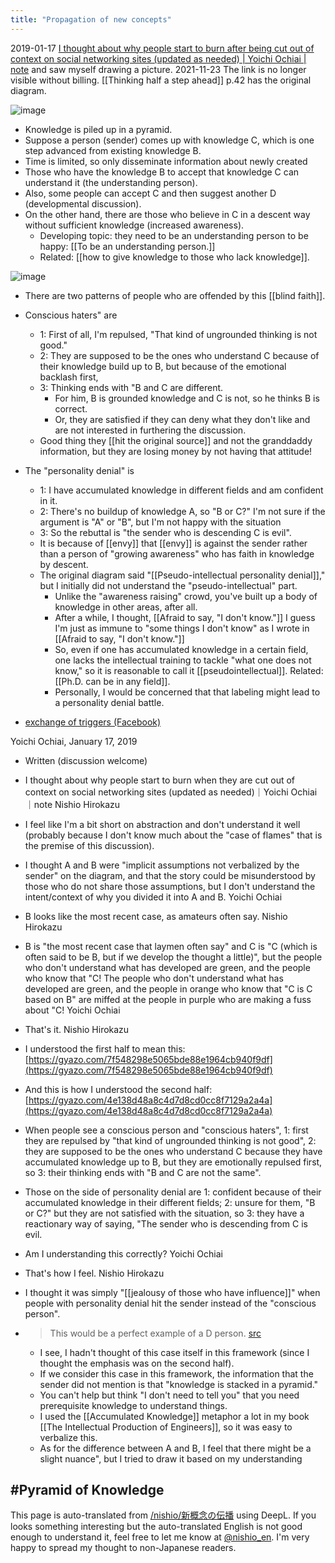 ```yaml
---
title: "Propagation of new concepts"
---
```


2019-01-17 [I thought about why people start to burn after being cut out of context on social networking sites (updated as needed) | Yoichi Ochiai | note](https://note.mu/ochyai/n/n1cf555a8f0fd) and saw myself drawing a picture.
2021-11-23 The link is no longer visible without billing. [[Thinking half a step ahead]] p.42 has the original diagram.

![image](https://gyazo.com/7f548298e5065bde88e1964cb940f9df/thumb/1000)
- Knowledge is piled up in a pyramid.
- Suppose a person (sender) comes up with knowledge C, which is one step advanced from existing knowledge B.
- Time is limited, so only disseminate information about newly created
- Those who have the knowledge B to accept that knowledge C can understand it (the understanding person).
- Also, some people can accept C and then suggest another D (developmental discussion).
- On the other hand, there are those who believe in C in a descent way without sufficient knowledge (increased awareness).
    - Developing topic: they need to be an understanding person to be happy: [[To be an understanding person.]]
    - Related: [[how to give knowledge to those who lack knowledge]].

![image](https://gyazo.com/4e138d48a8c4d7d8cd0cc8f7129a2a4a/thumb/1000)
- There are two patterns of people who are offended by this [[blind faith]].
- Conscious haters" are
    - 1: First of all, I'm repulsed, "That kind of ungrounded thinking is not good."
    - 2: They are supposed to be the ones who understand C because of their knowledge build up to B, but because of the emotional backlash first,
    - 3: Thinking ends with "B and C are different.
        - For him, B is grounded knowledge and C is not, so he thinks B is correct.
        - Or, they are satisfied if they can deny what they don't like and are not interested in furthering the discussion.
    - Good thing they [[hit the original source]] and not the granddaddy information, but they are losing money by not having that attitude!
- The "personality denial" is
    - 1: I have accumulated knowledge in different fields and am confident in it.
    - 2: There's no buildup of knowledge A, so "B or C?" I'm not sure if the argument is "A" or "B", but I'm not happy with the situation
    - 3: So the rebuttal is "the sender who is descending C is evil".
    - It is because of [[envy]] that [[envy]] is against the sender rather than a person of "growing awareness" who has faith in knowledge by descent.
    - The original diagram said "[[Pseudo-intellectual personality denial]]," but I initially did not understand the "pseudo-intellectual" part.
        - Unlike the "awareness raising" crowd, you've built up a body of knowledge in other areas, after all.
        - After a while, I thought, [[Afraid to say, "I don't know."]] I guess I'm just as immune to "some things I don't know" as I wrote in [[Afraid to say, "I don't know."]]
        - So, even if one has accumulated knowledge in a certain field, one lacks the intellectual training to tackle "what one does not know," so it is reasonable to call it [[pseudointellectual]]. Related: [[Ph.D. can be in any field]].
        - Personally, I would be concerned that that labeling might lead to a personality denial battle.


- [exchange of triggers (Facebook)](https://www.facebook.com/Ochyai/posts/2343392365671475)

Yoichi Ochiai, January 17, 2019
- Written (discussion welcome)
- I thought about why people start to burn when they are cut out of context on social networking sites (updated as needed)｜Yoichi Ochiai｜note
Nishio Hirokazu
- I feel like I'm a bit short on abstraction and don't understand it well (probably because I don't know much about the "case of flames" that is the premise of this discussion).
- I thought A and B were "implicit assumptions not verbalized by the sender" on the diagram, and that the story could be misunderstood by those who do not share those assumptions, but I don't understand the intent/context of why you divided it into A and B.
Yoichi Ochiai
- B looks like the most recent case, as amateurs often say.
Nishio Hirokazu
- B is "the most recent case that laymen often say" and C is "C (which is often said to be B, but if we develop the thought a little)", but the people who don't understand what has developed are green, and the people who know that "C! The people who don't understand what has developed are green, and the people in orange who know that "C is C based on B" are miffed at the people in purple who are making a fuss about "C!
Yoichi Ochiai
- That's it.
Nishio Hirokazu
- I understood the first half to mean this: [https://gyazo.com/7f548298e5065bde88e1964cb940f9df](https://gyazo.com/7f548298e5065bde88e1964cb940f9df)
- And this is how I understood the second half: [https://gyazo.com/4e138d48a8c4d7d8cd0cc8f7129a2a4a](https://gyazo.com/4e138d48a8c4d7d8cd0cc8f7129a2a4a)
- When people see a conscious person and "conscious haters", 1: first they are repulsed by "that kind of ungrounded thinking is not good", 2: they are supposed to be the ones who understand C because they have accumulated knowledge up to B, but they are emotionally repulsed first, so 3: their thinking ends with "B and C are not the same".
- Those on the side of personality denial are 1: confident because of their accumulated knowledge in their different fields; 2: unsure for them, "B or C?" but they are not satisfied with the situation, so 3: they have a reactionary way of saying, "The sender who is descending from C is evil.
- Am I understanding this correctly?
Yoichi Ochiai
- That's how I feel.
Nishio Hirokazu
- I thought it was simply "[[jealousy of those who have influence]]" when people with personality denial hit the sender instead of the "conscious person".




- > This would be a perfect example of a D person. [src](https://twitter.com/jimbukento/status/1085792834613985280)
    - I see, I hadn't thought of this case itself in this framework (since I thought the emphasis was on the second half).
    - If we consider this case in this framework, the information that the sender did not mention is that "knowledge is stacked in a pyramid."
    - You can't help but think "I don't need to tell you" that you need prerequisite knowledge to understand things.
    - I used the [[Accumulated Knowledge]] metaphor a lot in my book [[The Intellectual Production of Engineers]], so it was easy to verbalize this.
    - As for the difference between A and B, I feel that there might be a slight nuance", but I tried to draw it based on my understanding

#Pyramid of Knowledge
---
This page is auto-translated from [/nishio/新概念の伝播](https://scrapbox.io/nishio/新概念の伝播) using DeepL. If you looks something interesting but the auto-translated English is not good enough to understand it, feel free to let me know at [@nishio_en](https://twitter.com/nishio_en). I'm very happy to spread my thought to non-Japanese readers.